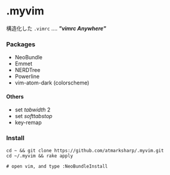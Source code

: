 # .myvim

構造化した `.vimrc` .... ***"vimrc Anywhere"***

### Packages

- NeoBundle
- Emmet
- NERDTree
- Powerline
- vim-atom-dark (colorscheme)

#### Others

- set *tabwidth* 2
- set *softtabstop*
- key-remap

### Install

```
cd ~ && git clone https://github.com/atmarksharp/.myvim.git
cd ~/.myvim && rake apply

# open vim, and type :NeoBundleInstall
```
